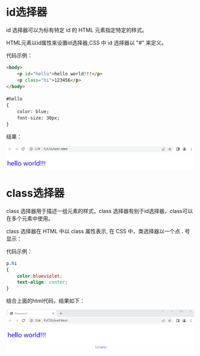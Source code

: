 # id选择器

id 选择器可以为标有特定 id 的 HTML 元素指定特定的样式。

HTML元素以id属性来设置id选择器,CSS 中 id 选择器以 "#" 来定义。

代码示例：

```html
<body>
    <p id="hello">hello world!!!</p>
    <p class="hi">123456</p>
</body>

#hello
{
    color: blue;
    font-size: 30px;
}
```

结果：

![image-20221027234504784](https://github.com/kuangdi1992/learning-summary/blob/master/Picture/%E5%89%8D%E7%AB%AF/CSS1.png)

# class选择器

class 选择器用于描述一组元素的样式，class 选择器有别于id选择器，class可以在多个元素中使用。

class 选择器在 HTML 中以 class 属性表示, 在 CSS 中，类选择器以一个点 **.** 号显示：

代码示例：

```css
p.hi
{
    color:blueviolet;
    text-align: center;
}
```

结合上面的html代码，结果如下：

![image-20221027234530220](https://github.com/kuangdi1992/learning-summary/blob/master/Picture/%E5%89%8D%E7%AB%AF/CSS2.png)
